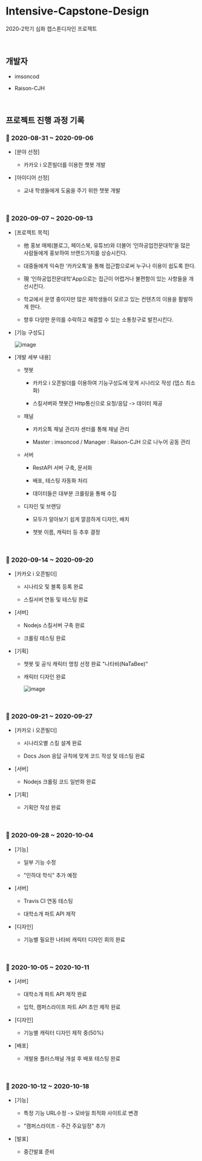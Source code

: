 # Intensive-Capstone-Design

  2020-2학기 심화 캡스톤디자인 프로젝트

<br>

## 개발자

* imsoncod

* Raison-CJH

<br>

## 프로젝트 진행 과정 기록

### 📅 2020-08-31 ~ 2020-09-06

* [분야 선정]

  * 카카오 i 오픈빌더를 이용한 챗봇 개발

* [아이디어 선정]

  * 교내 학생들에게 도움을 주기 위한 챗봇 개발

<br>

### 📅 2020-09-07 ~ 2020-09-13

* [프로젝트 목적]

  * 他 홍보 매체(블로그, 페이스북, 유튜브)와 더불어 ‘인하공업전문대학’을 많은 사람들에게 홍보하여 브랜드가치를 상승시킨다.
  
  * 대중들에게 익숙한 ‘카카오톡’을 통해 접근함으로써 누구나 이용이 쉽도록 한다.
  
  * 現 ‘인하공업전문대학’App으로는 접근이 어렵거나 불편함이 있는 사항들을 개선시킨다.
  
  * 학교에서 운영 중이지만 많은 재학생들이 모르고 있는 컨텐츠의 이용을 활발하게 한다.
  
  * 향후 다양한 문의를 수락하고 해결할 수 있는 소통창구로 발전시킨다. 

* [기능 구성도]

  ![image](https://user-images.githubusercontent.com/48934537/93453223-5f321000-f914-11ea-8ce0-7533ace58ad9.png)
  
* [개발 세부 내용]

  * 챗봇
  
    * 카카오 i 오픈빌더를 이용하여 기능구성도에 맞게 시나리오 작성 (뎁스 최소화)
    
    * 스킬서버와 챗봇간 Http통신으로 요청/응답 -> 데이터 제공
    
  * 채널
  
    * 카카오톡 채널 관리자 센터를 통해 채널 관리
    
    * Master : imsoncod / Manager : Raison-CJH 으로 나누어 공동 관리
    
  * 서버
  
    * RestAPI 서버 구축, 문서화
    
    * 배포, 테스팅 자동화 처리
    
    * 데이터들은 대부분 크롤링을 통해 수집
    
  * 디자인 및 브랜딩
  
    * 모두가 알아보기 쉽게 깔끔하게 디자인, 배치
    
    * 챗봇 이름, 캐릭터 등 추후 결정

<br>

### 📅 2020-09-14 ~ 2020-09-20

* [카카오 i 오픈빌더]

  * 시나리오 및 블록 등록 완료
  
  * 스킬서버 연동 및 테스팅 완료

* [서버]

  * Nodejs 스킬서버 구축 완료

  * 크롤링 테스팅 완료
  
* [기획]

  * 챗봇 및 공식 캐릭터 명칭 선정 완료 "나타비(NaTaBee)"
  
  * 캐릭터 디자인 완료
  
    ![image](https://user-images.githubusercontent.com/48934537/93735137-e46c3c00-fc16-11ea-8951-c82151404324.png)

<br>

### 📅 2020-09-21 ~ 2020-09-27

* [카카오 i 오픈빌더]

  * 시나리오별 스킬 설계 완료
  
  * Docs Json 응답 규칙에 맞게 코드 작성 및 테스팅 완료
  
* [서버]

  * Nodejs 크롤링 코드 일반화 완료
  
* [기획]
  
  * 기획안 작성 완료

<br>

### 📅 2020-09-28 ~ 2020-10-04

* [기능]

  * 일부 기능 수정
  
  * "인하대 학식" 추가 예정
  
* [서버]

  * Travis CI 연동 테스팅
  
  * 대학소개 파트 API 제작
  
* [디자인]

  * 기능별 필요한 나타비 캐릭터 디자인 회의 완료

<br>

### 📅 2020-10-05 ~ 2020-10-11

* [서버]

  * 대학소개 파트 API 제작 완료
  
  * 입학, 캠퍼스라이프 파트 API 초안 제작 완료
  
* [디자인]

  * 기능별 캐릭터 디자인 제작 중(50%)
  
* [배포]

  * 개발용 플러스채널 개설 후 배포 테스팅 완료

<br>

### 📅 2020-10-12 ~ 2020-10-18

* [기능]

  * 특정 기능 URL수정 -> 모바일 최적화 사이트로 변경
  
  * "캠퍼스라이프 - 주간 주요일정" 추가
  
* [발표]

  * 중간발표 준비
